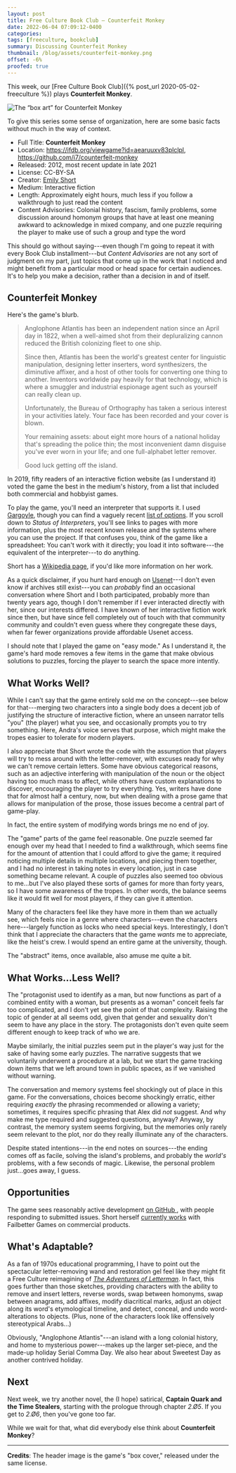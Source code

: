 ```yaml
---
layout: post
title: Free Culture Book Club — Counterfeit Monkey
date: 2022-06-04 07:09:12-0400
categories:
tags: [freeculture, bookclub]
summary: Discussing Counterfeit Monkey
thumbnail: /blog/assets/counterfeit-monkey.png
offset: -6%
proofed: true
---
```


This week, our [Free Culture Book Club]({% post_url 2020-05-02-freeculture %}) plays **Counterfeit Monkey**.

![The “box art” for Counterfeit Monkey](/blog/assets/counterfeit-monkey.png "I assume that a monkey is somewhere in there...")

To give this series some sense of organization, here are some basic facts without much in the way of context.

 * Full Title:  **Counterfeit Monkey**
 * Location:  <https://ifdb.org/viewgame?id=aearuuxv83plclpl>, <https://github.com/i7/counterfeit-monkey>
 * Released:  2012, most recent update in late 2021
 * License:  CC-BY-SA
 * Creator:  [Emily Short](https://emshort.blog/)
 * Medium:  Interactive fiction
 * Length:  Approximately eight hours, much less if you follow a walkthrough to just read the content
 * Content Advisories:  Colonial history, fascism, family problems, some discussion around homonym groups that have at least one meaning awkward to acknowledge in mixed company, and one puzzle requiring the player to make use of such a group and type the word

This should go without saying---even though I'm going to repeat it with every Book Club installment---but *Content Advisories* are not any sort of judgment on my part, just topics that come up in the work that I noticed and might benefit from a particular mood or head space for certain audiences.  It's to help you make a decision, rather than a decision in and of itself.

## Counterfeit Monkey

Here's the game's blurb.

 > Anglophone Atlantis has been an independent nation since an April day in 1822, when a well-aimed shot from their depluralizing cannon reduced the British colonizing fleet to one ship.
 >
 > Since then, Atlantis has been the world's greatest center for linguistic manipulation, designing letter inserters, word synthesizers, the diminutive affixer, and a host of other tools for converting one thing to another. Inventors worldwide pay heavily for that technology, which is where a smuggler and industrial espionage agent such as yourself can really clean up.
 >
 > Unfortunately, the Bureau of Orthography has taken a serious interest in your activities lately. Your face has been recorded and your cover is blown.
 >
 > Your remaining assets: about eight more hours of a national holiday that's spreading the police thin; the most inconvenient damn disguise you've ever worn in your life; and one full-alphabet letter remover.
 >
 > Good luck getting off the island.

In 2019, fifty readers of an interactive fiction website (as I understand it) voted the game the best in the medium's history, from a list that included both commercial and hobbyist games.

To play the game, you'll need an interpreter that supports it.  I used [Gargoyle](http://ccxvii.net/gargoyle/), though you can find a vaguely recent [list of options](https://www.ifwiki.org/Glulx).  If you scroll down to *Status of Interpreters*, you'll see links to pages with more information, plus the most recent known release and the systems where you can use the project.  If that confuses you, think of the game like a spreadsheet:  You can't work with it directly; you load it into software---the equivalent of the interpreter---to do anything.

Short has a [Wikipedia page](https://en.wikipedia.org/wiki/Emily_Short), if you'd like more information on her work.

As a quick disclaimer, if you hunt hard enough on [Usenet](https://en.wikipedia.org/wiki/Usenet)---I don't even know if archives still exist---you can *probably* find an occasional conversation where Short and I both participated, probably more than twenty years ago, though I don't remember if I ever interacted directly with her, since our interests differed.  I have known of her interactive fiction work since then, but have since fell completely out of touch with that community community and couldn't even guess where they congregate these days, when far fewer organizations provide affordable Usenet access.

I should note that I played the game on "easy mode."  As I understand it, the game's hard mode removes a few items in the game that make obvious solutions to puzzles, forcing the player to search the space more intently.

## What Works Well?

While I can't say that the game entirely sold me on the concept---see below for that---merging two characters into a single body does a decent job of justifying the structure of interactive fiction, where an unseen narrator tells "you" (the player) what you see, and occasionally prompts you to try something.  Here, Andra's voice serves that purpose, which might make the tropes easier to tolerate for modern players.

I also appreciate that Short wrote the code with the assumption that players will try to mess around with the letter-remover, with excuses ready for why we can't remove certain letters.  Some have obvious categorical reasons, such as an adjective interfering with manipulation of the noun or the object having too much mass to affect, while others have custom explanations to discover, encouraging the player to try everything.  Yes, writers have done that for almost half a century, now, but when dealing with a prose game that allows for manipulation of the prose, those issues become a central part of game-play.

In fact, the entire system of modifying words brings me no end of joy.

The "game" parts of the game feel reasonable.  One puzzle seemed far enough over my head that I needed to find a walkthrough, which seems fine for the amount of attention that I could afford to give the game; it required noticing multiple details in multiple locations, and piecing them together, and I had no interest in taking notes in every location, just in case something became relevant.  A couple of puzzles also seemed too obvious to me...but I've also played these sorts of games for more than forty years, so I have some awareness of the tropes.  In other words, the balance seems like it would fit well for most players, if they can give it attention.

Many of the characters feel like they have more in them than we actually see, which feels nice in a genre where characters---even the characters here---largely function as locks who need special keys.  Interestingly, I don't think that I appreciate the characters that the game *wants* me to appreciate, like the heist's crew.  I would spend an entire game at the university, though.

The "abstract" items, once available, also amuse me quite a bit.

## What Works...Less Well?

The "protagonist used to identify as a man, but now functions as part of a combined entity with a woman, but presents as a woman" conceit feels far too complicated, and I don't yet see the point of that complexity.  Raising the topic of gender at all seems odd, given that gender and sexuality don't seem to have any place in the story.  The protagonists don't even quite seem different enough to keep track of who we are.

Maybe similarly, the initial puzzles seem put in the player's way just for the sake of having some early puzzles.  The narrative suggests that we voluntarily underwent a procedure at a lab, but we start the game tracking down items that we left around town in public spaces, as if we vanished without warning.

The conversation and memory systems feel shockingly out of place in this game.  For the conversations, choices become shockingly erratic, either requiring *exactly* the phrasing recommended or allowing a variety; sometimes, it requires specific phrasing that Alex did *not* suggest.  And why make me type required and suggested questions, anyway?  Anyway, by contrast, the memory system seems forgiving, but the memories only rarely seem relevant to the plot, nor do they really illuminate any of the characters.

Despite stated intentions---in the end notes on sources---the ending comes off as facile, solving the island's problems, and probably the *world's* problems, with a few seconds of magic.  Likewise, the personal problem just...goes away, I guess.

## Opportunities

The game sees reasonably active development [on GitHub <i class="fab fa-github"></i>](https://github.com/i7/counterfeit-monkey), with people responding to submitted issues.  Short herself [currently works](https://emshort.blog/commercial-portfolio/) with Failbetter Games on commercial products.

## What's Adaptable?

As a fan of 1970s educational programming, I have to point out the spectacular letter-removing wand and restoration gel feel like they might fit a Free Culture reimagining of [*The Adventures of Letterman*](https://en.wikipedia.org/wiki/The_Adventures_of_Letterman).  In fact, this goes further than those sketches, providing characters with the ability to remove and insert letters, reverse words, swap between homonyms, swap between anagrams, add affixes, modify diacritical marks, adjust an object along its word's etymological timeline, and detect, conceal, and undo word-alterations to objects.  (Plus, none of the characters look like offensively stereotypical Arabs...)

Obviously, "Anglophone Atlantis"---an island with a long colonial history, and home to mysterious power---makes up the larger set-piece, and the made-up holiday Serial Comma Day.  We also hear about Sweetest Day as another contrived holiday.

## Next

Next week, we try another novel, the (I hope) satirical, **Captain Quark and the Time Stealers**, starting with the prologue through chapter *2.Ø5*.  If you get to *2.Ø6*, then you've gone too far.

While we wait for that, what did everybody else think about **Counterfeit Monkey**?

* * *

**Credits**:  The header image is the game's "box cover," released under the same license.

